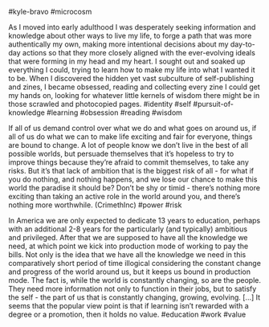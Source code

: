 #kyle-bravo
#microcosm

As I moved into early adulthood I was desperately seeking information and knowledge about other ways to live my life, to forge a path that was more authentically my own, making more intentional decisions about my day-to-day actions so that they more closely aligned with the ever-evolving ideals that were forming in my head and my heart. I sought out and soaked up everything I could, trying to learn how to make my life into what I wanted it to be. When I discovered the hidden yet vast subculture of self-publishing and zines, I became obsessed, reading and collecting every zine I could get my hands on, looking for whatever little kernels of wisdom there might be in those scrawled and photocopied pages. 
#identity #self #pursuit-of-knowledge #learning #obsession #reading #wisdom

If all of us demand control over what we do and what goes on around us, if all of us do what we can to make life exciting and fair for everyone, things are bound to change. A lot of people know we don’t live in the best of all possible worlds, but persuade themselves that it’s hopeless to try to improve things because they’re afraid to commit themselves, to take any risks. But it’s that lack of ambition that is the biggest risk of all - for what if you do nothing, and nothing happens, and we lose our chance to make this world the paradise it should be? Don’t be shy or timid - there’s nothing more exciting than taking an active role in the world around you, and there’s nothing more worthwhile. (CrimethInc)
#power #risk

In America we are only expected to dedicate 13 years to education, perhaps with an additional 2-8 years for the particularly (and typically) ambitious and privileged. After that we are supposed to have all the knowledge we need, at which point we kick into production mode of working to pay the bills. Not only is the idea that we have all the knowledge we need in this comparatively short period of time illogical considering the constant change and progress of the world around us, but it keeps us bound in production mode. The fact is, while the world is constantly changing, so are the people. They need more information not only to function in their jobs, but to satisfy the self - the part of us that is constantly changing, growing, evolving. \[...\] It seems that the popular view point is that if learning isn’t rewarded with a degree or a promotion, then it holds no value.
#education #work #value 